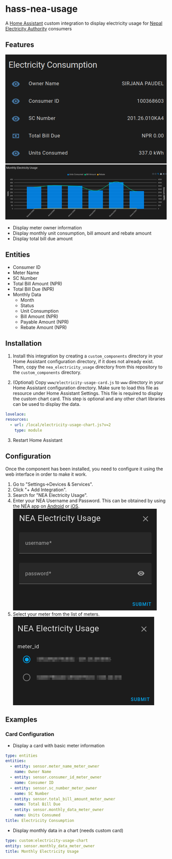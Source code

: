 # hass-nea-usage

A [Home Assistant](https://www.home-assistant.io/) custom integration to display electricity usage for [Nepal Electricity Authority](https://nea.org.np/) consumers

## Features

![Meter info](images/feature-info.png)
![Usage info](images/feature-usage.png)

- Display meter owner information
- Display monthly unit consumption, bill amount and rebate amount
- Display total bill due amount

## Entities

- Consumer ID
- Meter Name
- SC Number
- Total Bill Amount (NPR)
- Total Bill Due (NPR)
- Monthly Data
  - Month
  - Status
  - Unit Consumption
  - Bill Amount (NPR)
  - Payable Amount (NPR)
  - Rebate Amount (NPR)

## Installation

1. Install this integration by creating a `custom_components` directory in your Home Assistant configuration directory, if it does not already exist. Then, copy the `nea_electricity_usage` directory from this repository to the `custom_components` directory.

2. (Optional) Copy `www/electricity-usage-card.js` to `www` directory in your Home Assistant configuration directory. Make sure to load this file as resource under Home Assistant Settings. This file is required to display the custom chart card. This step is optional and any other chart libraries can be used to display the data.

```yaml
lovelace:
resources:
  - url: /local/electricity-usage-chart.js?v=2
    type: module
```

3. Restart Home Assistant

## Configuration

Once the component has been installed, you need to configure it using the web interface in order to make it work.

1. Go to "Settings->Devices & Services".
2. Click "+ Add Integration".
3. Search for "NEA Electricity Usage".
4. Enter your NEA Username and Password. This can be obtained by using the NEA app on [Android](https://play.google.com/store/apps/details?id=com.nepalelectricityauthority.nea&hl=en) or [iOS](https://apps.apple.com/np/app/nea-official/id1639332704).
   ![alt text](images/sign-in.png)
5. Select your meter from the list of meters.
   ![alt text](images/select-meter.png)

## Examples

### Card Configuration

- Display a card with basic meter information

```yaml
type: entities
entities:
  - entity: sensor.meter_name_meter_owner
    name: Owner Name
  - entity: sensor.consumer_id_meter_owner
    name: Consumer ID
  - entity: sensor.sc_number_meter_owner
    name: SC Number
  - entity: sensor.total_bill_amount_meter_owner
    name: Total Bill Due
  - entity: sensor.monthly_data_meter_owner
    name: Units Consumed
title: Electricity Consumption
```

- Display monthly data in a chart (needs custom card)

```yaml
type: custom:electricity-usage-chart
entity: sensor.monthly_data_meter_owner
title: Monthly Electricity Usage
```
